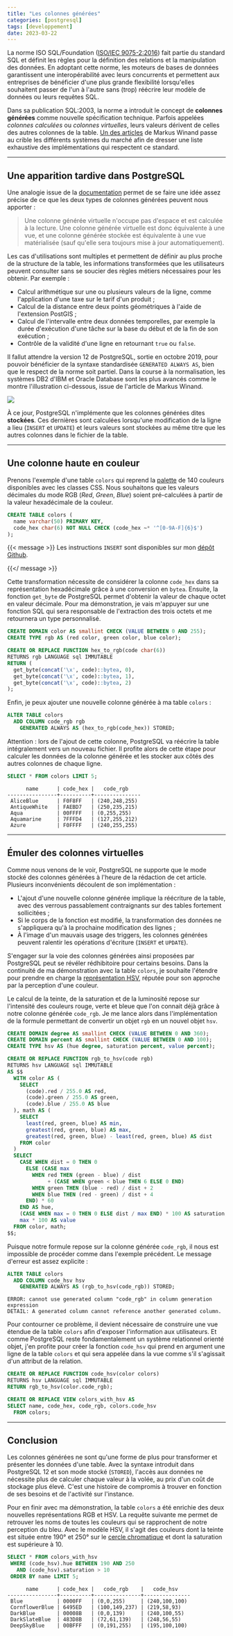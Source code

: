 ```yaml
---
title: "Les colonnes générées"
categories: [postgresql]
tags: [developpement]
date: 2023-03-22
---
```


La norme ISO SQL/Foundation ([ISO/IEC 9075-2:2016][1]) fait partie du standard
SQL et définit les règles pour la définition des relations et la manipulation
des données. En adoptant cette norme, les moteurs de bases de données
garantissent une interopérabilité avec leurs concurrents et permettent aux
entreprises de bénéficier d'une plus grande flexibilité lorsqu'elles souhaitent
passer de l'un à l'autre sans (trop) réécrire leur modèle de données ou leurs
requêtes SQL.

[1]: https://www.iso.org/standard/63556.html

Dans sa publication SQL:2003, la norme a introduit le concept de **colonnes
générées** comme nouvelle spécification technique. Parfois appelées _colonnes
calculées_ ou _colonnes virtuelles_, leurs valeurs dérivent de celles des autres
colonnes de la table. [Un des articles][2] de Markus Winand passe au crible les
différents systèmes du marché afin de dresser une liste exhaustive des
implémentations qui respectent ce standard.

[2]: https://modern-sql.com/caniuse/generated-always-as

<!--more-->

---

## Une apparition tardive dans PostgreSQL

Une analogie issue de la [documentation][3] permet de se faire une idée assez
précise de ce que les deux types de colonnes générées peuvent nous apporter :

[3]: https://www.postgresql.org/docs/12/ddl-generated-columns.html

> Une colonne générée virtuelle n'occupe pas d'espace et est calculée à la
> lecture. Une colonne générée virtuelle est donc équivalente à une vue, et une
> colonne générée stockée est équivalente à une vue matérialisée (sauf qu'elle sera toujours
> mise à jour automatiquement).

Les cas d'utilisations sont multiples et permettent de définir au plus proche de
la structure de la table, les informations transformées que les utilisateurs
peuvent consulter sans se soucier des règles métiers nécessaires pour les
obtenir. Par exemple :

* Calcul arithmétique sur une ou plusieurs valeurs de la ligne, comme
  l'application d'une taxe sur le tarif d'un produit ;
* Calcul de la distance entre deux points géométriques à l'aide de l'extension
  PostGIS ;
* Calcul de l'intervalle entre deux données temporelles, par exemple la durée
  d'exécution d'une tâche sur la base du début et de la fin de son exécution ;
* Contrôle de la validité d'une ligne en retournant `true` ou
  `false`.

Il fallut attendre la version 12 de PostgreSQL, sortie en octobre 2019, pour
pouvoir bénéficier de la syntaxe standardisée `GENERATED ALWAYS AS`, bien que le
respect de la norme soit partiel. Dans la course à la normalisation, les
systèmes DB2 d'IBM et Oracle Database sont les plus avancés comme le montre
l'illustration ci-dessous, issue de l'article de Markus Winand.

![](/img/fr/2023-03-22-generated-columns-support.png)

À ce jour, PostgreSQL n'implémente que les colonnes générées dites **stockées**.
Ces dernières sont calculées lorsqu'une modification de la ligne a lieu
(`INSERT` et `UPDATE`) et leurs valeurs sont stockées au même titre que les
autres colonnes dans le fichier de la table.

---

## Une colonne haute en couleur

Prenons l'exemple d'une table `colors` qui reprend la [palette][4] de
140 couleurs disponibles avec les classes CSS. Nous souhaitons que les valeurs
décimales du mode RGB (_Red_, _Green_, _Blue_) soient pré-calculées à partir de
la valeur hexadécimale de la couleur.

[4]: https://www.w3schools.com/colors/colors_names.asp

```sql
CREATE TABLE colors (
  name varchar(50) PRIMARY KEY,
  code_hex char(6) NOT NULL CHECK (code_hex ~* '^[0-9A-F]{6}$')
);
```

{{< message >}}
Les instructions `INSERT` sont disponibles sur mon [dépôt Github][5].

[5]: https://github.com/fljdin/database-samples/blob/master/en-colors-code-hex.sql
{{</ message >}}

Cette transformation nécessite de considérer la colonne `code_hex` dans sa
représentation hexadécimale grâce à une conversion en `bytea`. Ensuite, la
fonction `get_byte` de PostgreSQL permet d'obtenir la valeur de chaque octet en valeur
décimale. Pour ma démonstration, je vais m'appuyer sur une fonction SQL qui sera
responsable de l'extraction des trois octets et me retournera un type
personnalisé.

```sql
CREATE DOMAIN color AS smallint CHECK (VALUE BETWEEN 0 AND 255);
CREATE TYPE rgb AS (red color, green color, blue color);

CREATE OR REPLACE FUNCTION hex_to_rgb(code char(6))
RETURNS rgb LANGUAGE sql IMMUTABLE
RETURN (
  get_byte(concat('\x', code)::bytea, 0),
  get_byte(concat('\x', code)::bytea, 1),
  get_byte(concat('\x', code)::bytea, 2)
);
```

Enfin, je peux ajouter une nouvelle colonne générée à ma table `colors` :

```sql
ALTER TABLE colors 
  ADD COLUMN code_rgb rgb 
    GENERATED ALWAYS AS (hex_to_rgb(code_hex)) STORED;
```

Attention : lors de l'ajout de cette colonne, PostgreSQL va réécrire la table intégralement
vers un nouveau fichier. Il profite alors de cette étape pour calculer les
données de la colonne générée et les stocker aux côtés des autres colonnes de
chaque ligne.

```sql
SELECT * FROM colors LIMIT 5;
```
```text
      name      | code_hex |   code_rgb    
----------------+----------+---------------
 AliceBlue      | F0F8FF   | (240,248,255)
 AntiqueWhite   | FAEBD7   | (250,235,215)
 Aqua           | 00FFFF   | (0,255,255)
 Aquamarine     | 7FFFD4   | (127,255,212)
 Azure          | F0FFFF   | (240,255,255)
```

---

## Émuler des colonnes virtuelles

Comme nous venons de le voir, PostgreSQL ne supporte que le mode stocké des
colonnes générées à l'heure de la rédaction de cet article. Plusieurs
inconvénients découlent de son implémentation :

* L'ajout d'une nouvelle colonne générée implique la réécriture de la table,
  avec des verrous passablement contraignants sur des tables fortement
  sollicitées ;
* Si le corps de la fonction est modifié, la transformation des données ne
  s'appliquera qu'à la prochaine modification des lignes ;
* À l'image d'un mauvais usage des triggers, les colonnes générées peuvent
  ralentir les opérations d'écriture (`INSERT` et `UPDATE`).

S'engager sur la voie des colonnes générées ainsi proposées par PostgreSQL peut
se révéler rédhibitoire pour certains besoins. Dans la continuité de ma
démonstration avec la table `colors`, je souhaite l'étendre pour prendre en
charge la [représentation HSV][6], réputée pour son approche par la perception
d'une couleur.

[6]: https://en.wikipedia.org/wiki/HSL_and_HSV

Le calcul de la teinte, de la saturation et de la luminosité repose sur
l'intensité des couleurs rouge, verte et bleue que l'on connait déjà grâce à
notre colonne générée `code_rgb`. Je me lance alors dans l'implémentation de la
formule permettant de convertir un objet `rgb` en un nouvel objet `hsv`. 


```sql
CREATE DOMAIN degree AS smallint CHECK (VALUE BETWEEN 0 AND 360);
CREATE DOMAIN percent AS smallint CHECK (VALUE BETWEEN 0 AND 100);
CREATE TYPE hsv AS (hue degree, saturation percent, value percent);

CREATE OR REPLACE FUNCTION rgb_to_hsv(code rgb)
RETURNS hsv LANGUAGE sql IMMUTABLE 
AS $$
  WITH color AS (
    SELECT 
      (code).red / 255.0 AS red, 
      (code).green / 255.0 AS green,
      (code).blue / 255.0 AS blue
  ), math AS (
    SELECT 
      least(red, green, blue) AS min,
      greatest(red, green, blue) AS max,
      greatest(red, green, blue) - least(red, green, blue) AS dist
    FROM color
  )
  SELECT
    CASE WHEN dist = 0 THEN 0
      ELSE (CASE max
        WHEN red THEN (green - blue) / dist
             + (CASE WHEN green < blue THEN 6 ELSE 0 END)
        WHEN green THEN (blue - red) / dist + 2
        WHEN blue THEN (red - green) / dist + 4
      END) * 60
    END AS hue,
    (CASE WHEN max = 0 THEN 0 ELSE dist / max END) * 100 AS saturation,
    max * 100 AS value
  FROM color, math;
$$;
```

Puisque notre formule repose sur la colonne générée `code_rgb`, il nous est
impossible de procéder comme dans l'exemple précédent. Le message d'erreur
est assez explicite :

```sql
ALTER TABLE colors 
  ADD COLUMN code_hsv hsv 
    GENERATED ALWAYS AS (rgb_to_hsv(code_rgb)) STORED;
```
```text
ERROR: cannot use generated column "code_rgb" in column generation expression
DETAIL: A generated column cannot reference another generated column.
```

Pour contourner ce problème, il devient nécessaire de construire une vue étendue
de la table `colors` afin d'exposer l'information aux utilisateurs. Et comme
PostgreSQL reste fondamentalement un système relationnel orienté objet, j'en
profite pour créer la fonction `code_hsv` qui prend en argument une ligne de la
table `colors` et qui sera appelée dans la vue comme s'il s'agissait d'un
attribut de la relation.

```sql
CREATE OR REPLACE FUNCTION code_hsv(color colors)
RETURNS hsv LANGUAGE sql IMMUTABLE
RETURN rgb_to_hsv(color.code_rgb);

CREATE OR REPLACE VIEW colors_with_hsv AS
SELECT name, code_hex, code_rgb, colors.code_hsv
  FROM colors;
```

---

## Conclusion

Les colonnes générées ne sont qu'une forme de plus pour transformer et présenter
les données d'une table. Avec la syntaxe introduit dans PostgreSQL 12 et son
mode stocké (`STORED`), l'accès aux données ne nécessite plus de calculer chaque
valeur à la volée, au prix d'un coût de stockage plus élevé. C'est une histoire
de compromis à trouver en fonction de ses besoins et de l'activité sur
l'instance.

Pour en finir avec ma démonstration, la table `colors` a été enrichie des deux
nouvelles représentations RGB et HSV. La requête suivante me permet de retrouver
les noms de toutes les couleurs qui se rapprochent de notre perception du bleu.
Avec le modèle HSV, il s'agit des couleurs dont la teinte est située entre 190°
et 250° sur le [cercle chromatique][7] et dont la saturation est supérieure à 10.

[7]: https://fr.wikipedia.org/wiki/Cercle_chromatique

```sql
SELECT * FROM colors_with_hsv 
 WHERE (code_hsv).hue BETWEEN 190 AND 250
   AND (code_hsv).saturation > 10
 ORDER BY name LIMIT 5;
```

```text
      name      | code_hex |   code_rgb    |   code_hsv    
----------------+----------+---------------+---------------
 Blue           | 0000FF   | (0,0,255)     | (240,100,100)
 CornflowerBlue | 6495ED   | (100,149,237) | (219,58,93)
 DarkBlue       | 00008B   | (0,0,139)     | (240,100,55)
 DarkSlateBlue  | 483D8B   | (72,61,139)   | (248,56,55)
 DeepSkyBlue    | 00BFFF   | (0,191,255)   | (195,100,100)
```